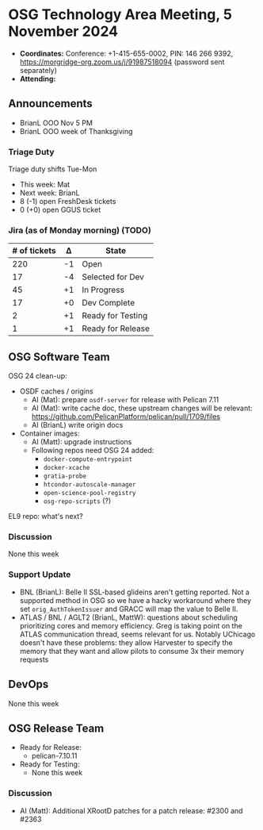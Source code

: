 # OSG Technology Area Meeting, 5 November 2024

-   **Coordinates:** Conference: +1-415-655-0002, PIN: 146 266 9392,
    <https://morgridge-org.zoom.us/j/91987518094> (password sent separately)
-   **Attending:** 

## Announcements

-   BrianL OOO Nov 5 PM
-   BrianL OOO week of Thanksgiving

### Triage Duty

Triage duty shifts Tue-Mon

-   This week: Mat
-   Next week: BrianL
-   8 (-1) open FreshDesk tickets
-   0 (+0) open GGUS ticket

### Jira (as of Monday morning) (TODO)

| # of tickets | &Delta; | State             |
|--------------|---------|-------------------|
| 220          | -1      | Open              |
| 17           | -4      | Selected for Dev  |
| 45           | +1      | In Progress       |
| 17           | +0      | Dev Complete      |
| 2            | +1      | Ready for Testing |
| 1            | +1      | Ready for Release |

## OSG Software Team

OSG 24 clean-up:

-   OSDF caches / origins
    - AI (Mat): prepare `osdf-server` for release with Pelican 7.11
    - AI (Mat): write cache doc, these upstream changes will be relevant:
      <https://github.com/PelicanPlatform/pelican/pull/1709/files>
    - AI (BrianL) write origin docs
-   Container images:
    -   AI (Matt): upgrade instructions
    -   Following repos need OSG 24 added:
        -   `docker-compute-entrypoint`
        -   `docker-xcache`
        -   `gratia-probe`
        -   `htcondor-autoscale-manager`
        -   `open-science-pool-registry`
        -   `osg-repo-scripts` (?)

EL9 repo: what's next?

### Discussion

None this week

### Support Update

-   BNL (BrianL): Belle II SSL-based glideins aren't getting reported.
    Not a supported method in OSG so we have a hacky workaround where they set `orig_AuthTokenIssuer` and GRACC will map
    the value to Belle II.
-   ATLAS / BNL / AGLT2 (BrianL, MattW): questions about scheduling prioritizing cores and memory efficiency.
    Greg is taking point on the ATLAS communication thread, seems relevant for us.
    Notably UChicago doesn't have these problems: they allow Harvester to specify the memory that they want and allow
    pilots to consume 3x their memory requests

## DevOps

None this week

## OSG Release Team

-   Ready for Release:
    - pelican-7.10.11
-   Ready for Testing:
    - None this week

### Discussion

-   AI (Matt): Additional XRootD patches for a patch release: #2300 and #2363
